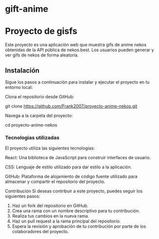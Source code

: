 # gift-anime



# Proyecto de gisfs

Este proyecto es una aplicación web que muestra gifs de anime nekos obtenidas de la API pública de nekos.best. Los usuarios pueden generar y ver gifs de nekos de forma aleatoria.

## Instalación

Sigue los pasos a continuación para instalar y ejecutar el proyecto en tu entorno local:

Clona el repositorio desde GitHub:

git clone https://github.com/Frank2007/proyecto-anime-nekos.git

Navega a la carpeta del proyecto:
 
cd proyecto-anime-nekos

### Tecnologias utilizadas

El proyecto utiliza las siguientes tecnologías:

React: Una biblioteca de JavaScript para construir interfaces de usuario.

CSS: Lenguaje de estilo utilizado para dar estilo a la aplicación.

GitHub: Plataforma de alojamiento de código fuente utilizado para almacenar y compartir el repositorio del proyecto.

Contribución
Si deseas contribuir a este proyecto, puedes seguir los siguientes pasos:

1. Haz un fork del repositorio en GitHub.
2. Crea una rama con un nombre descriptivo para tu contribución.
3. Realiza tus cambios en la nueva rama.
4. Haz un pull request a la rama principal del repositorio.
5. Espera la revisión y aprobación de tu contribución por parte de los colaboradores del proyecto.